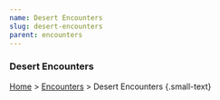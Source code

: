 ```yaml
---
name: Desert Encounters
slug: desert-encounters
parent: encounters
---
```

### Desert Encounters
[Home](dm-operations-center) > [Encounters](encounters) > Desert Encounters {.small-text}

